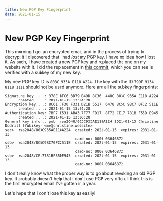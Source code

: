 ```yaml
---
title: New PGP Key Fingerprint
date: 2021-01-15
---
```


# New PGP Key Fingerprint

This morning I got an encrypted email, and in the process of trying to decrypt
it I discovered that I had _lost_ my PGP key. I have no idea how I lost it. As
such, I have created a new PGP key and replaced the one on my website with it.
I did the replacement in [this
commit](https://github.com/Xe/site/commit/66233bcd40155cf71e221edf08851db39dbd421c),
which you can see is verified with a subkey of my new key.

My new PGP key ID is `803C 935A E118 A224`. The key with the ID `799F 9134 8118
1111` should not be used anymore. Here are all the subkey fingerprints:

```
Signature key ....: 378E BFC6 3D79 B49D 8C36  448C 803C 935A E118 A224
      created ....: 2021-01-15 13:04:28
Encryption key....: 8C61 7F30 F331 D21B 5517  6478 8C5C 9BC7 0FC2 511E
      created ....: 2021-01-15 13:04:28
Authentication key: 7BF7 E531 ABA3 7F77 FD17  8F72 CE17 781B F55D E945
      created ....: 2021-01-15 13:06:20
General key info..: pub  rsa2048/803C935AE118A224 2021-01-15 Christine Dodrill (Yubikey) <me@christine.website>
sec>  rsa2048/803C935AE118A224  created: 2021-01-15  expires: 2031-01-13
                                card-no: 0006 03646872
ssb>  rsa2048/8C5C9BC70FC2511E  created: 2021-01-15  expires: 2031-01-13
                                card-no: 0006 03646872
ssb>  rsa2048/CE17781BF55DE945  created: 2021-01-15  expires: 2031-01-13
                                card-no: 0006 03646872
```

I don't really know what the proper way is to go about revoking an old PGP key.
It probably doesn't help that I don't use PGP very often. I think this is the
first encrypted email I've gotten in a year.

Let's hope that I don't lose this key as easily!
